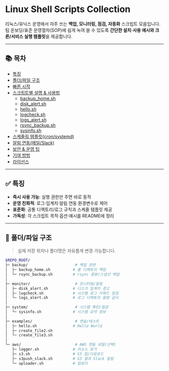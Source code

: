 # Linux Shell Scripts Collection

리눅스/유닉스 운영에서 자주 쓰는 **백업, 모니터링, 점검, 자동화** 스크립트 모음입니다.  
팀 온보딩/표준 운영절차(SOP)에 쉽게 녹여 쓸 수 있도록 **간단한 설치·사용 예시와 크론/서비스 실행 템플릿**을 제공합니다.

---

## 📚 목차
- [특징](#-특징)
- [폴더/파일 구조](#-폴더파일-구조)
- [빠른 시작](#-빠른-시작)
- [스크립트별 설명 & 사용법](#-스크립트별-설명--사용법)
  - [backup_home.sh](#backup_homesh--홈-디렉토리-백업)
  - [disk_alert.sh](#disk_alertsh--디스크-용량-경고)
  - [hello.sh](#hellosh--샘플hello-world)
  - [logcheck.sh](#logchecksh--시스템-로그-자동-체크)
  - [logs_alert.sh](#logs_alertsh--로그-디렉토리용량-감시)
  - [rsync_backup.sh](#rsync_backupsh--증분-백업-자동화)
  - [sysinfo.sh](#sysinfosh--시스템-정보-요약)
- [스케줄링 템플릿(cron/systemd)](#-스케줄링-템플릿cronsystemd)
- [알림 연동(메일/Slack)](#-알림-연동메일slack)
- [보안 & 운영 팁](#-보안--운영-팁)
- [기여 방법](#-기여-방법)
- [라이선스](#-라이선스)

---

## ✅ 특징
- **즉시 사용 가능**: 실행 권한만 주면 바로 동작
- **운영 친화적**: 로그·임계치·알림 연동 환경변수로 제어
- **표준화**: 공통 디렉토리/로그 규칙과 스케줄 템플릿 제공
- **가독성**: 각 스크립트 목적·옵션·예시를 README에 정리

---

## 📁 폴더/파일 구조
> 실제 저장 위치나 폴더명은 자유롭게 변경 가능합니다.

```bash
$REPO_ROOT/
├─ backup/                     # 백업 관련
│  ├─ backup_home.sh          # 홈 디렉토리 백업
│  └─ rsync_backup.sh         # rsync 증분/스냅샷 백업
│
├─ monitor/                    # 모니터링/알림
│  ├─ disk_alert.sh           # 디스크 임계치 경고
│  ├─ logcheck.sh             # 시스템 로그 키워드 점검
│  └─ logs_alert.sh           # 로그 디렉토리 용량 감시
│
├─ system/                     # 시스템 확인/점검
│  └─ sysinfo.sh              # 시스템 요약 정보
│
├─ examples/                   # 연습/테스트
│  ├─ hello.sh                # Hello World
│  ├─ create_file2.sh
│  └─ create_file3.sh
│
└─ aws/                        # AWS 연동 유틸(선택)
   ├─ logger.sh               # 리소스 로거
   ├─ s3.sh                   # S3 업/다운로드
   ├─ s3push_slack.sh         # S3 결과 Slack 알림
   └─ uploader.sh             # 업로더
```